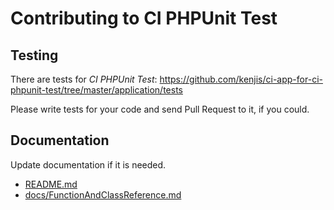 # Contributing to CI PHPUnit Test

## Testing

There are tests for *CI PHPUnit Test*: https://github.com/kenjis/ci-app-for-ci-phpunit-test/tree/master/application/tests

Please write tests for your code and send Pull Request to it, if you could.

## Documentation

Update documentation if it is needed.

* [README.md](README.md)
* [docs/FunctionAndClassReference.md](docs/FunctionAndClassReference.md)
